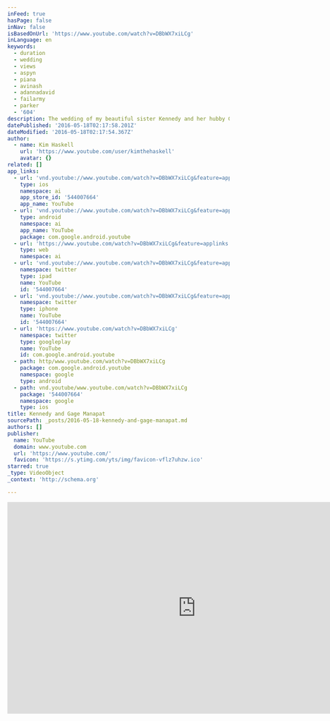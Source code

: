 ```yaml
---
inFeed: true
hasPage: false
inNav: false
isBasedOnUrl: 'https://www.youtube.com/watch?v=DBbWX7xiLCg'
inLanguage: en
keywords:
  - duration
  - wedding
  - views
  - aspyn
  - piana
  - avinash
  - adannadavid
  - failarmy
  - parker
  - '604'
description: The wedding of my beautiful sister Kennedy and her hubby Gage Manapat.
datePublished: '2016-05-18T02:17:58.201Z'
dateModified: '2016-05-18T02:17:54.367Z'
author:
  - name: Kim Haskell
    url: 'https://www.youtube.com/user/kimthehaskell'
    avatar: {}
related: []
app_links:
  - url: 'vnd.youtube://www.youtube.com/watch?v=DBbWX7xiLCg&feature=applinks'
    type: ios
    namespace: ai
    app_store_id: '544007664'
    app_name: YouTube
  - url: 'vnd.youtube://www.youtube.com/watch?v=DBbWX7xiLCg&feature=applinks'
    type: android
    namespace: ai
    app_name: YouTube
    package: com.google.android.youtube
  - url: 'https://www.youtube.com/watch?v=DBbWX7xiLCg&feature=applinks'
    type: web
    namespace: ai
  - url: 'vnd.youtube://www.youtube.com/watch?v=DBbWX7xiLCg&feature=applinks'
    namespace: twitter
    type: ipad
    name: YouTube
    id: '544007664'
  - url: 'vnd.youtube://www.youtube.com/watch?v=DBbWX7xiLCg&feature=applinks'
    namespace: twitter
    type: iphone
    name: YouTube
    id: '544007664'
  - url: 'https://www.youtube.com/watch?v=DBbWX7xiLCg'
    namespace: twitter
    type: googleplay
    name: YouTube
    id: com.google.android.youtube
  - path: http/www.youtube.com/watch?v=DBbWX7xiLCg
    package: com.google.android.youtube
    namespace: google
    type: android
  - path: vnd.youtube/www.youtube.com/watch?v=DBbWX7xiLCg
    package: '544007664'
    namespace: google
    type: ios
title: Kennedy and Gage Manapat
sourcePath: _posts/2016-05-18-kennedy-and-gage-manapat.md
authors: []
publisher:
  name: YouTube
  domain: www.youtube.com
  url: 'https://www.youtube.com/'
  favicon: 'https://s.ytimg.com/yts/img/favicon-vflz7uhzw.ico'
starred: true
_type: VideoObject
_context: 'http://schema.org'

---
```

<iframe src="https://cdn.embedly.com/widgets/media.html?src=https%3A%2F%2Fwww.youtube.com%2Fembed%2FDBbWX7xiLCg%3Ffeature%3Doembed&amp;url=http%3A%2F%2Fwww.youtube.com%2Fwatch%3Fv%3DDBbWX7xiLCg&amp;image=https%3A%2F%2Fi.ytimg.com%2Fvi%2FDBbWX7xiLCg%2Fhqdefault.jpg&amp;key=b7d04c9b404c499eba89ee7072e1c4f7&amp;type=text%2Fhtml&amp;schema=youtube" width="854" height="480" scrolling="no" frameborder="0" allowfullscreen="" style=""></iframe>